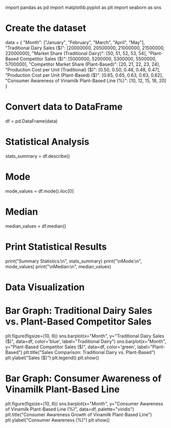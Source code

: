 import pandas as pd
import matplotlib.pyplot as plt
import seaborn as sns

# Create the dataset
data = {
    "Month": ["January", "February", "March", "April", "May"],
    "Traditional Dairy Sales ($)": [20000000, 20500000, 21000000, 21500000, 22000000],
    "Market Share (Traditional Dairy)": [50, 51, 52, 53, 54],
    "Plant-Based Competitor Sales ($)": [5000000, 5200000, 5300000, 5500000, 5700000],
    "Competitor Market Share (Plant-Based)": [20, 21, 22, 23, 24],
    "Production Cost per Unit (Traditional) ($)": [0.50, 0.50, 0.48, 0.48, 0.47],
    "Production Cost per Unit (Plant-Based) ($)": [0.65, 0.65, 0.63, 0.63, 0.62],
    "Consumer Awareness of Vinamilk Plant-Based Line (%)": [10, 12, 15, 18, 20]
}

# Convert data to DataFrame
df = pd.DataFrame(data)

# Statistical Analysis
stats_summary = df.describe()

# Mode
mode_values = df.mode().iloc[0]

# Median
median_values = df.median()

# Print Statistical Results
print("Summary Statistics:\n", stats_summary)
print("\nMode:\n", mode_values)
print("\nMedian:\n", median_values)

# Data Visualization

# Bar Graph: Traditional Dairy Sales vs. Plant-Based Competitor Sales
plt.figure(figsize=(10, 6))
sns.barplot(x="Month", y="Traditional Dairy Sales ($)", data=df, color='blue', label="Traditional Dairy")
sns.barplot(x="Month", y="Plant-Based Competitor Sales ($)", data=df, color='green', label="Plant-Based")
plt.title("Sales Comparison: Traditional Dairy vs. Plant-Based")
plt.ylabel("Sales ($)")
plt.legend()
plt.show()

# Bar Graph: Consumer Awareness of Vinamilk Plant-Based Line
plt.figure(figsize=(10, 6))
sns.barplot(x="Month", y="Consumer Awareness of Vinamilk Plant-Based Line (%)", data=df, palette="viridis")
plt.title("Consumer Awareness Growth of Vinamilk Plant-Based Line")
plt.ylabel("Consumer Awareness (%)")
plt.show()


